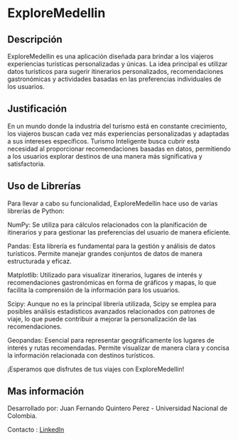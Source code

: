 # ExploreMedellin
## Descripción
ExploreMedellin es una aplicación diseñada para brindar a los viajeros experiencias turísticas personalizadas y únicas. La idea principal es utilizar datos turísticos para sugerir itinerarios personalizados, recomendaciones gastronómicas y actividades basadas en las preferencias individuales de los usuarios.

## Justificación
En un mundo donde la industria del turismo está en constante crecimiento, los viajeros buscan cada vez más experiencias personalizadas y adaptadas a sus intereses específicos. Turismo Inteligente busca cubrir esta necesidad al proporcionar recomendaciones basadas en datos, permitiendo a los usuarios explorar destinos de una manera más significativa y satisfactoria.

## Uso de Librerías
Para llevar a cabo su funcionalidad, ExploreMedellin hace uso de varias librerías de Python:

NumPy: Se utiliza para cálculos relacionados con la planificación de itinerarios y para gestionar las preferencias del usuario de manera eficiente.

Pandas: Esta librería es fundamental para la gestión y análisis de datos turísticos. Permite manejar grandes conjuntos de datos de manera estructurada y eficaz.

Matplotlib: Utilizado para visualizar itinerarios, lugares de interés y recomendaciones gastronómicas en forma de gráficos y mapas, lo que facilita la comprensión de la información para los usuarios.

Scipy: Aunque no es la principal librería utilizada, Scipy se emplea para posibles análisis estadísticos avanzados relacionados con patrones de viaje, lo que puede contribuir a mejorar la personalización de las recomendaciones.

Geopandas: Esencial para representar geográficamente los lugares de interés y rutas recomendadas. Permite visualizar de manera clara y concisa la información relacionada con destinos turísticos.

¡Esperamos que disfrutes de tus viajes con ExploreMedellin!

## Mas información
Desarrollado por: Juan Fernando Quintero Perez - Universidad Nacional de Colombia.

Contacto : [Linkedln](https://www.linkedin.com/in/juan-fernando-quintero-perez-9097b7279/)
